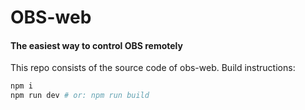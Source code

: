 # OBS-web
#### The easiest way to control OBS remotely

This repo consists of the source code of obs-web. Build instructions:
```bash
npm i
npm run dev # or: npm run build
```